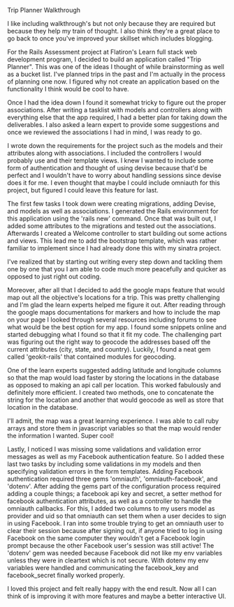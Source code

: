 Trip Planner Walkthrough

I like including walkthrough's but not only because they are required but because they help my train of thought. I also think they're a great place to go back to once you've improved your skillset which includes blogging.

For the Rails Assessment project at Flatiron's Learn full stack web development program, I decided to build an application called "Trip Planner". This was one of the ideas I thought of while brainstorming as well as a bucket list. I've planned trips in the past and I'm actually in the process of planning one now. I figured why not create an application based on the functionality I think would be cool to have.

Once I had the idea down I found it somewhat tricky to figure out the proper associations. After writing a tasklist with models and controllers along with everything else that the app required, I had a better plan for taking down the deliverables. I also asked a learn expert to provide some suggestions and once we reviewed the associations I had in mind, I was ready to go.

I wrote down the requirements for the project such as the models and their attributes along with associations. I included the controllers I would probably use and their template views. I knew I wanted to include some form of authentication and thought of using devise because that'd be perfect and I wouldn't have to worry about handling sessions since devise does it for me. I even thought that maybe I could include omniauth for this project, but figured I could leave this feature for last. 

The first few tasks I took down were creating migrations, adding Devise, and models as well as associations. I generated the Rails environment for this application using the 'rails new' command. Once that was built out, I added some attributes to the migrations and tested out the associations. Afterwards I created a Welcome controller to start building out some actions and views. This lead me to add the bootstrap template, which was rather familiar to implement since I had already done this with my sinatra project.

I've realized that by starting out writing every step down and tackling them one by one that you I am able to code much more peacefully and quicker as opposed to just right out coding.

Moreover, after all that I decided to add the google maps feature that would map out all the objective's locations for a trip. This was pretty challenging and I'm glad the learn experts helped me figure it out. After reading through the google maps documentations for markers and how to include the map on your page I looked through several resources including forums to see what would be the best option for my app. I found some snippets online and started debugging what I found so that it fit my code. The challenging part was figuring out the right way to geocode the addresses based off the current attributes (city, state, and country). Luckily, I found a neat gem called 'geokit-rails' that contained modules for geocoding. 

One of the learn experts suggested adding latitude and longitude columns so that the map would load faster by storing the locations in the database as opposed to making an api call per location. This worked fabulously and definitely more efficient. I created two methods, one to concatenate the string for the location and another that would geocode as well as store that location in the database.
 
I'll admit, the map was a great learning experience. I was able to call ruby arrays and store them in javascript variables so that the map would render the information I wanted. Super cool!

Lastly, I noticed I was missing some validations and validation error messages as well as my Facebook authentication feature. So I added these last two tasks by including some validations in my models and then specifying validation errors in the form templates. Adding Facebook authentication required three gems 'omniauth', 'omniauth-facebook', and 'dotenv'. After adding the gems part of the configuration process required adding a couple things; a facebook api key and secret, a setter method for facebook authentication attributes, as well as a controller to handle the omniauth callbacks. For this, I added two columns to my users model as provider and uid so that omniauth can set them when a user decides to sign in using Facebook. I ran into some trouble trying to get an omniauth user to clear their session because after signing out, if anyone tried to log in using Facebook on the same computer they wouldn't get a Facebook login prompt because the other Facebook user's session was still active! The 'dotenv' gem was needed because Facebook did not like my env variables unless they were in cleartext which is not secure. With dotenv my env variables were handled and communicating the facebook_key and facebook_secret finally worked properly.

I loved this project and felt really happy with the end result. Now all I can think of is improving it with more features and maybe a better interactive UI.


